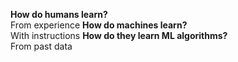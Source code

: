 **How do humans learn?**<br/>
From experience
**How do machines learn?**<br/>
With instructions
**How do they learn ML algorithms?**<br/>
From past data
